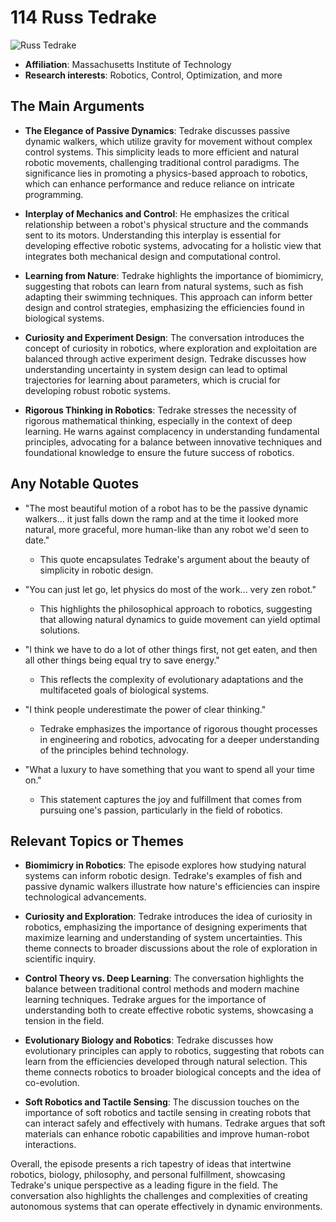 # 114 Russ Tedrake


![Russ Tedrake](https://encrypted-tbn0.gstatic.com/images?q=tbn:ANd9GcTGidEN_heG1G8YSPDr24Jcn9N27B4dJDYfVBUJTmvc6uMPPw6bvsPChg&s=0)

- **Affiliation**: Massachusetts Institute of Technology
- **Research interests**: Robotics, Control, Optimization, and more


## The Main Arguments

- **The Elegance of Passive Dynamics**: Tedrake discusses passive dynamic walkers, which utilize gravity for movement without complex control systems. This simplicity leads to more efficient and natural robotic movements, challenging traditional control paradigms. The significance lies in promoting a physics-based approach to robotics, which can enhance performance and reduce reliance on intricate programming.

- **Interplay of Mechanics and Control**: He emphasizes the critical relationship between a robot's physical structure and the commands sent to its motors. Understanding this interplay is essential for developing effective robotic systems, advocating for a holistic view that integrates both mechanical design and computational control.

- **Learning from Nature**: Tedrake highlights the importance of biomimicry, suggesting that robots can learn from natural systems, such as fish adapting their swimming techniques. This approach can inform better design and control strategies, emphasizing the efficiencies found in biological systems.

- **Curiosity and Experiment Design**: The conversation introduces the concept of curiosity in robotics, where exploration and exploitation are balanced through active experiment design. Tedrake discusses how understanding uncertainty in system design can lead to optimal trajectories for learning about parameters, which is crucial for developing robust robotic systems.

- **Rigorous Thinking in Robotics**: Tedrake stresses the necessity of rigorous mathematical thinking, especially in the context of deep learning. He warns against complacency in understanding fundamental principles, advocating for a balance between innovative techniques and foundational knowledge to ensure the future success of robotics.

## Any Notable Quotes

- "The most beautiful motion of a robot has to be the passive dynamic walkers... it just falls down the ramp and at the time it looked more natural, more graceful, more human-like than any robot we'd seen to date."
  - This quote encapsulates Tedrake's argument about the beauty of simplicity in robotic design.

- "You can just let go, let physics do most of the work... very zen robot."
  - This highlights the philosophical approach to robotics, suggesting that allowing natural dynamics to guide movement can yield optimal solutions.

- "I think we have to do a lot of other things first, not get eaten, and then all other things being equal try to save energy."
  - This reflects the complexity of evolutionary adaptations and the multifaceted goals of biological systems.

- "I think people underestimate the power of clear thinking."
  - Tedrake emphasizes the importance of rigorous thought processes in engineering and robotics, advocating for a deeper understanding of the principles behind technology.

- "What a luxury to have something that you want to spend all your time on."
  - This statement captures the joy and fulfillment that comes from pursuing one's passion, particularly in the field of robotics.

## Relevant Topics or Themes

- **Biomimicry in Robotics**: The episode explores how studying natural systems can inform robotic design. Tedrake's examples of fish and passive dynamic walkers illustrate how nature's efficiencies can inspire technological advancements.

- **Curiosity and Exploration**: Tedrake introduces the idea of curiosity in robotics, emphasizing the importance of designing experiments that maximize learning and understanding of system uncertainties. This theme connects to broader discussions about the role of exploration in scientific inquiry.

- **Control Theory vs. Deep Learning**: The conversation highlights the balance between traditional control methods and modern machine learning techniques. Tedrake argues for the importance of understanding both to create effective robotic systems, showcasing a tension in the field.

- **Evolutionary Biology and Robotics**: Tedrake discusses how evolutionary principles can apply to robotics, suggesting that robots can learn from the efficiencies developed through natural selection. This theme connects robotics to broader biological concepts and the idea of co-evolution.

- **Soft Robotics and Tactile Sensing**: The discussion touches on the importance of soft robotics and tactile sensing in creating robots that can interact safely and effectively with humans. Tedrake argues that soft materials can enhance robotic capabilities and improve human-robot interactions.

Overall, the episode presents a rich tapestry of ideas that intertwine robotics, biology, philosophy, and personal fulfillment, showcasing Tedrake's unique perspective as a leading figure in the field. The conversation also highlights the challenges and complexities of creating autonomous systems that can operate effectively in dynamic environments.